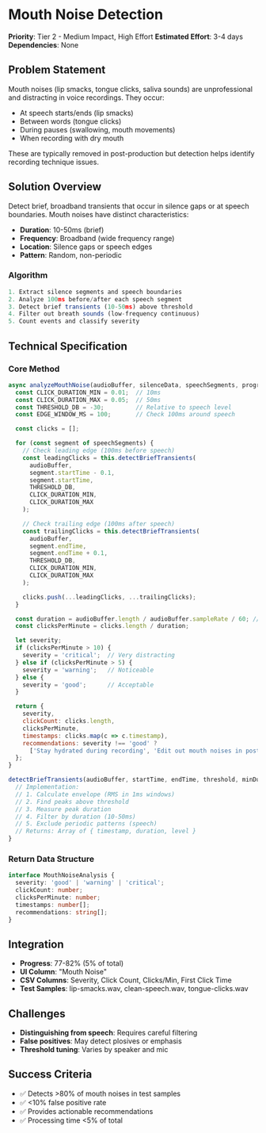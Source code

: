 # Mouth Noise Detection

**Priority**: Tier 2 - Medium Impact, High Effort
**Estimated Effort**: 3-4 days
**Dependencies**: None

## Problem Statement

Mouth noises (lip smacks, tongue clicks, saliva sounds) are unprofessional and distracting in voice recordings. They occur:
- At speech starts/ends (lip smacks)
- Between words (tongue clicks)
- During pauses (swallowing, mouth movements)
- When recording with dry mouth

These are typically removed in post-production but detection helps identify recording technique issues.

## Solution Overview

Detect brief, broadband transients that occur in silence gaps or at speech boundaries. Mouth noises have distinct characteristics:
- **Duration**: 10-50ms (brief)
- **Frequency**: Broadband (wide frequency range)
- **Location**: Silence gaps or speech edges
- **Pattern**: Random, non-periodic

### Algorithm

```javascript
1. Extract silence segments and speech boundaries
2. Analyze 100ms before/after each speech segment
3. Detect brief transients (10-50ms) above threshold
4. Filter out breath sounds (low-frequency continuous)
5. Count events and classify severity
```

## Technical Specification

### Core Method

```javascript
async analyzeMouthNoise(audioBuffer, silenceData, speechSegments, progressCallback) {
  const CLICK_DURATION_MIN = 0.01;  // 10ms
  const CLICK_DURATION_MAX = 0.05;  // 50ms
  const THRESHOLD_DB = -30;         // Relative to speech level
  const EDGE_WINDOW_MS = 100;       // Check 100ms around speech

  const clicks = [];

  for (const segment of speechSegments) {
    // Check leading edge (100ms before speech)
    const leadingClicks = this.detectBriefTransients(
      audioBuffer,
      segment.startTime - 0.1,
      segment.startTime,
      THRESHOLD_DB,
      CLICK_DURATION_MIN,
      CLICK_DURATION_MAX
    );

    // Check trailing edge (100ms after speech)
    const trailingClicks = this.detectBriefTransients(
      audioBuffer,
      segment.endTime,
      segment.endTime + 0.1,
      THRESHOLD_DB,
      CLICK_DURATION_MIN,
      CLICK_DURATION_MAX
    );

    clicks.push(...leadingClicks, ...trailingClicks);
  }

  const duration = audioBuffer.length / audioBuffer.sampleRate / 60; // minutes
  const clicksPerMinute = clicks.length / duration;

  let severity;
  if (clicksPerMinute > 10) {
    severity = 'critical';  // Very distracting
  } else if (clicksPerMinute > 5) {
    severity = 'warning';   // Noticeable
  } else {
    severity = 'good';      // Acceptable
  }

  return {
    severity,
    clickCount: clicks.length,
    clicksPerMinute,
    timestamps: clicks.map(c => c.timestamp),
    recommendations: severity !== 'good' ?
      ['Stay hydrated during recording', 'Edit out mouth noises in post-production'] : []
  };
}

detectBriefTransients(audioBuffer, startTime, endTime, threshold, minDur, maxDur) {
  // Implementation:
  // 1. Calculate envelope (RMS in 1ms windows)
  // 2. Find peaks above threshold
  // 3. Measure peak duration
  // 4. Filter by duration (10-50ms)
  // 5. Exclude periodic patterns (speech)
  // Returns: Array of { timestamp, duration, level }
}
```

### Return Data Structure

```typescript
interface MouthNoiseAnalysis {
  severity: 'good' | 'warning' | 'critical';
  clickCount: number;
  clicksPerMinute: number;
  timestamps: number[];
  recommendations: string[];
}
```

## Integration

- **Progress**: 77-82% (5% of total)
- **UI Column**: "Mouth Noise"
- **CSV Columns**: Severity, Click Count, Clicks/Min, First Click Time
- **Test Samples**: lip-smacks.wav, clean-speech.wav, tongue-clicks.wav

## Challenges

- **Distinguishing from speech**: Requires careful filtering
- **False positives**: May detect plosives or emphasis
- **Threshold tuning**: Varies by speaker and mic

## Success Criteria

- ✅ Detects >80% of mouth noises in test samples
- ✅ <10% false positive rate
- ✅ Provides actionable recommendations
- ✅ Processing time <5% of total
